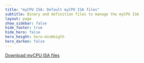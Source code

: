```yaml
---
title: "myCPU ISA: Default myCPU ISA files"
subtitle: Binary and definition files to manage the myCPU ISA
layout: page
show_sidebar: false
hide_footer: true
hide_hero: false
hero_height: hero-minHeigth
hero_darken: false
---
```



<a class="button is-primary is-light" href="https://github.com/mylabpcb/myCPU/tree/e2402fc2bf19b1e7a32425f3cb628db769d396d2/ISA/Basic_ISA" target="_blank">Download myCPU ISA files</a>
